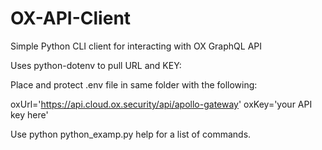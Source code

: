 # OX-API-Client
Simple Python CLI client for interacting with OX GraphQL API

Uses python-dotenv to pull URL and KEY:

Place and protect .env file in same folder with the following:

oxUrl='https://api.cloud.ox.security/api/apollo-gateway'
oxKey='your API key here'

Use python python_examp.py help for a list of commands.
